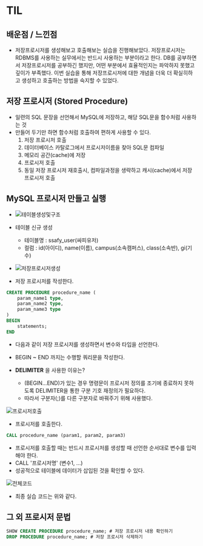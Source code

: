 # TIL

## 배운점 / 느낀점
- 저장프로시저를 생성해보고 호출해보는 실습을 진행해보았다. 저장프로시저는 RDBMS를 사용하는 실무에서는 반드시 사용하는 부분이라고 한다.
DB를 공부하면서 저장프로시저를 공부하긴 했지만, 어떤 부분에서 효율적인지는 파악하지 못했고 깊이가 부족했다.
이번 실습을 통해 저장프로시저에 대한 개념을 더욱 더 확실히하고 생성하고 호출하는 방법을 숙지할 수 있었다.

## 저장 프로시저 (Stored Procedure)

- 일련의 SQL 문장을 선언해서 MySQL에 저장하고, 해당 SQL문을 함수처럼 사용하는 것
- 만들어 두기만 하면 함수처럼 호출하여 편하게 사용할 수 있다.
	1. 저장 프로시저 호출
	2. 데이터베이스 카탈로그에서 프로시저이름을 찾아 SQL문 컴파일
	3. 메모리 공간(cache)에 저장
	4. 프로시저 호출
	5. 동일 저장 프로시저 재호출시, 컴파일과정을 생략하고 캐시(cache)에서 저장 프로시저 호출

## MySQL 프로시저 만들고 실행

- ![테이블생성및구조](https://user-images.githubusercontent.com/92859179/173905251-ed67d5f7-ee27-41d2-83f0-9179f9945c93.jpg)

- 테이블 신규 생성
	- 테이블명 : ssafy_user(싸피유저)
	- 컬럼 : id(아이디), name(이름), campus(소속캠퍼스), class(소속반), gi(기수)

- ![저장프로시저생성](https://user-images.githubusercontent.com/92859179/173905259-4542cab6-3aef-47d3-afb2-35d5fb538e63.jpg)

- 저장 프로시저를 작성한다.
```sql
CREATE PROCEDURE procedure_name (
	param_name1 type,
	param_name2 type,
	param_name3 type
)
BEGIN
	statements;
END
```
- 다음과 같이 저장 프로시저를 생성하면서 변수와 타입을 선언한다.
- BEGIN ~ END 까지는 수행할 쿼리문을 작성한다.

- **DELIMITER** 을 사용한 이유는?
	- (BEGIN...END)가 있는 경우 명령문이 프로시저 정의를 조기에 종료하지 못하도록 DELIMITER을 통한 구분 기호 재정의가 필요하다.
	- 따라서 구분자(;)를 다른 구분자로 바꿔주기 위해 사용했다.
	

![프로시저호출](https://user-images.githubusercontent.com/92859179/173905262-ef29127a-8650-4a71-9619-14760730242e.jpg)

- 프로시저를 호출한다.
```sql
CALL procedure_name (param1, param2, param3)
```

- 프로시저를 호출할 때는 반드시 프로시저를 생성할 때 선언한 순서대로 변수를 입력해야 한다.
- CALL '프로시저명' (변수1, ...)
- 성공적으로 테이블에 데이터가 삽입된 것을 확인할 수 있다.

![전체코드](https://user-images.githubusercontent.com/92859179/173905270-120b4113-4c8e-4c7f-a759-26de8f170864.jpg)

- 최종 실습 코드는 위와 같다.

## 그 외 프로시저 문법

```sql
SHOW CREATE PROCEDURE procedure_name; # 저장 프로시저 내용 확인하기
DROP PROCEDURE procedure_name; # 저장 프로시저 삭제하기
```
